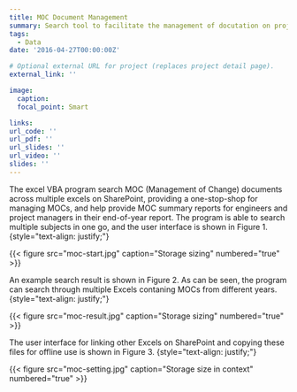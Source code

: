 ```yaml
---
title: MOC Document Management
summary: Search tool to facilitate the management of docutation on project changes.
tags:
  - Data
date: '2016-04-27T00:00:00Z'

# Optional external URL for project (replaces project detail page).
external_link: ''

image:
  caption: 
  focal_point: Smart

links:
url_code: ''
url_pdf: ''
url_slides: ''
url_video: ''
slides: ''
---
```


The excel VBA program search MOC (Management of Change) documents across multiple excels on SharePoint, providing a one-stop-shop for managing MOCs, and help provide MOC summary reports for engineers and project managers in their end-of-year report. The program is able to search multiple subjects in one go, and the user interface is shown in Figure 1.
{style="text-align: justify;"}

{{< figure src="moc-start.jpg" caption="Storage sizing" numbered="true" >}}

An example search result is shown in Figure 2. As can be seen, the program can search through multiple Excels contaning MOCs from different years. 
{style="text-align: justify;"}

{{< figure src="moc-result.jpg" caption="Storage sizing" numbered="true" >}}


The user interface for linking other Excels on SharePoint and copying these files for offline use is shown in Figure 3. 
{style="text-align: justify;"}

{{< figure src="moc-setting.jpg" caption="Storage size in context" numbered="true" >}}
